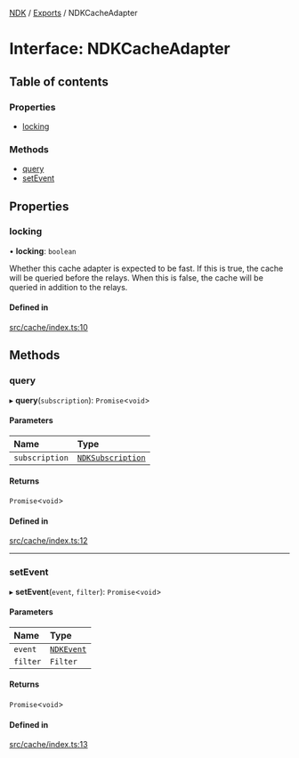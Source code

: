 [NDK](../README.md) / [Exports](../modules.md) / NDKCacheAdapter

# Interface: NDKCacheAdapter

## Table of contents

### Properties

- [locking](NDKCacheAdapter.md#locking)

### Methods

- [query](NDKCacheAdapter.md#query)
- [setEvent](NDKCacheAdapter.md#setevent)

## Properties

### locking

• **locking**: `boolean`

Whether this cache adapter is expected to be fast.
If this is true, the cache will be queried before the relays.
When this is false, the cache will be queried in addition to the relays.

#### Defined in

[src/cache/index.ts:10](https://github.com/nostr-dev-kit/ndk/blob/7898849/src/cache/index.ts#L10)

## Methods

### query

▸ **query**(`subscription`): `Promise`<`void`\>

#### Parameters

| Name | Type |
| :------ | :------ |
| `subscription` | [`NDKSubscription`](../classes/NDKSubscription.md) |

#### Returns

`Promise`<`void`\>

#### Defined in

[src/cache/index.ts:12](https://github.com/nostr-dev-kit/ndk/blob/7898849/src/cache/index.ts#L12)

___

### setEvent

▸ **setEvent**(`event`, `filter`): `Promise`<`void`\>

#### Parameters

| Name | Type |
| :------ | :------ |
| `event` | [`NDKEvent`](../classes/NDKEvent.md) |
| `filter` | `Filter` |

#### Returns

`Promise`<`void`\>

#### Defined in

[src/cache/index.ts:13](https://github.com/nostr-dev-kit/ndk/blob/7898849/src/cache/index.ts#L13)
